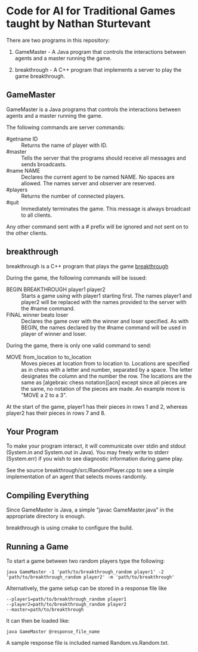 Code for AI for Traditional Games taught by Nathan Sturtevant
==========================================

There are two programs in this repository:

1. GameMaster - A Java program that controls the interactions between agents and a master running the game.

2. breakthrough - A C++ program that implements a server to play the game breakthrough.


GameMaster
----------
GameMaster is a Java programs that controls the interactions between agents and a master running the game.

The following commands are server commands:
<dl>
    <dt>#getname ID</dt>
    <dd>Returns the name of player with ID.</dd>
    <dt>#master</dt>
    <dd>Tells the server that the programs should receive all messages and sends broadcasts.</dd>
    <dt>#name NAME</dt>
    <dd>Declares the current agent to be named NAME. No spaces are allowed. The names server and observer are reserved.</dd>
    <dt>#players</dt>
    <dd>Returns the number of connected players.</dd>
    <dt>#quit</dt>
    <dd>Immediately terminates the game. This message is always broadcast to all clients.</dd>
</dl>

Any other command sent with a # prefix will be ignored and not sent on to the other clients.

breakthrough
------------
breakthrough is a C++ program that plays the game [breakthrough][btwiki]

During the game, the following commands will be issued:
<dl>
    <dt>BEGIN BREAKTHROUGH player1 player2</dt>
    <dd>Starts a game using with player1 starting first. The names player1 and player2 will be replaced with the names provided to the server with the #name command.</dd>
    <dt>FINAL winner beats loser</dt>
    <dd>Declares the game over with the winner and loser specified. As with BEGIN, the names declared by the #name command will be used in player of winner and loser.</dd>
</d>

During the game, there is only one valid command to send:
<dl>
    <dt>MOVE from_location to to_location</dt>
    <dd>Moves pieces at location from to location to. Locations are specified as in chess with a letter and number, separated by a space. The letter designates the column and the number the row. The locations are the same as [algebraic chess notation][acn] except since all pieces are the same, no notation of the pieces are made. An example move is "MOVE a 2 to a 3".</dd>
</dl>

At the start of the game, player1 has their pieces in rows 1 and 2, whereas player2 has their pieces in rows 7 and 8.

[btwiki]: http://en.wikipedia.org/wiki/Breakthrough_%28board_game%29
[acn]: http://en.wikipedia.org/wiki/Algebraic_chess_notation

Your Program
------------
To make your program interact, it will communicate over stdin and stdout (System.in and System.out in Java). You may freely write to stderr (System.err) if you wish to see diagnostic information during game play.

See the source breakthrough/src/RandomPlayer.cpp to see a simple implementation of an agent that selects moves randomly.

Compiling Everything
-------------------
Since GameMaster is Java, a simple "javac GameMaster.java" in the appropriate directory is enough.

breakthrough is using cmake to configure the build.

Running a Game
--------------
To start a game between two random players type the following:

    java GameMaster -1 'path/to/breakthrough_random player1' -2 'path/to/breakthrough_random player2' -m 'path/to/breakthrough'

Alternatively, the game setup can be stored in a response file like

    --player1=path/to/breakthrough_random player1
    --player2=path/to/breakthrough_random player2
    --master=path/to/breakthrough

It can then be loaded like:

    java GameMaster @response_file_name

A sample response file is included named Random.vs.Random.txt.
